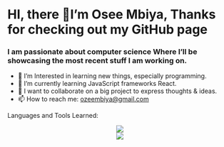 # HI, there 👋I’m Osee Mbiya, Thanks for checking out my GitHub page 
<H3> I am passionate about computer science  Where I’ll be showcasing the most recent stuff I am working on.</H3> 
 
- 👀 I’m Interested in learning new things, especially programming.
- 🌱 I’m currently learning JavaScript frameworks React. 
- 💞️ I want to collaborate on a big project to express thoughts & ideas.
- 📫 How to reach me: ozeembiya@gmail.com



Languages and Tools Learned: <div align="center"> 

 <a href="https://skillicons.dev">
 <img src="https://skillicons.dev/icons?i=javascript,html,css,nodejs,express,mongodb,java,c++,bash"/><br/>
 <img src="htpps://skillicons.dev/icons?i=bootstrap,react"/>
 </a>
</div>

